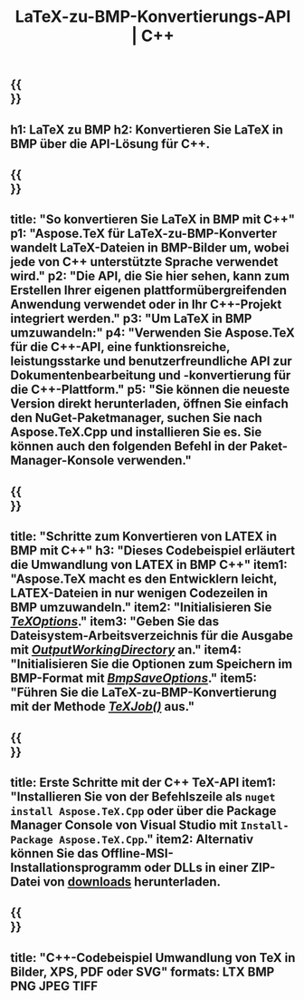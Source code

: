 ﻿---
translation: true
template: /_templates/_conversion-child-cpp.md
title: LaTeX-zu-BMP-Konvertierungs-API | C++
description: LaTeX-zu-BMP-Konvertierungsfunktionalität. Integrieren Sie diese lokale C++-Bibliothek in Ihr Projekt oder verwenden Sie plattformübergreifende Anwendungen, um LaTeX in BMP zu konvertieren.
keywords: latex zu bmp api cpp, latex2bmp integrieren c++
url: /cpp/conversion/latex-to-bmp/
family: tex
platformtag: cpp
feature: conversion
informat: LATEX
outformat: BMP
otherformats: PNG JPEG TIFF PDF SVG XPS
---

{{<section banner>}}
---
h1: LaTeX zu BMP
h2: Konvertieren Sie LaTeX in BMP über die API-Lösung für C++.
---

{{<section overview>}}
---
title: "So konvertieren Sie LaTeX in BMP mit C++"
p1: "Aspose.TeX für LaTeX-zu-BMP-Konverter wandelt LaTeX-Dateien in BMP-Bilder um, wobei jede von C++ unterstützte Sprache verwendet wird."
p2: "Die API, die Sie hier sehen, kann zum Erstellen Ihrer eigenen plattformübergreifenden Anwendung verwendet oder in Ihr C++-Projekt integriert werden."
p3: "Um LaTeX in BMP umzuwandeln:"
p4: "Verwenden Sie Aspose.TeX für die C++-API, eine funktionsreiche, leistungsstarke und benutzerfreundliche API zur Dokumentenbearbeitung und -konvertierung für die C++-Plattform."
p5: "Sie können die neueste Version direkt herunterladen, öffnen Sie einfach den NuGet-Paketmanager, suchen Sie nach Aspose.TeX.Cpp und installieren Sie es. Sie können auch den folgenden Befehl in der Paket-Manager-Konsole verwenden."
---

{{<section feature1>}}
---
title: "Schritte zum Konvertieren von LATEX in BMP mit C++"
h3: "Dieses Codebeispiel erläutert die Umwandlung von LATEX in BMP C++"
item1: "Aspose.TeX macht es den Entwicklern leicht, LATEX-Dateien in nur wenigen Codezeilen in BMP umzuwandeln."
item2: "Initialisieren Sie [*TeXOptions*](https://reference.aspose.com/tex/cpp/class/aspose.te_x.te_x_options)."
item3: "Geben Sie das Dateisystem-Arbeitsverzeichnis für die Ausgabe mit [*OutputWorkingDirectory*](https://reference.aspose.com/tex/cpp/class/aspose.te_x.te_x_options#aa4f4ea6dab7db5ba1b40800495f16f63) an."
item4: "Initialisieren Sie die Optionen zum Speichern im BMP-Format mit [*BmpSaveOptions*](https://reference.aspose.com/tex/cpp/class/aspose.te_x.presentation.image.bmp_save_options)."
item5: "Führen Sie die LaTeX-zu-BMP-Konvertierung mit der Methode [*TeXJob()*](https://reference.aspose.com/tex/cpp/class/aspose.te_x.te_x_job) aus."
---

{{<section feature2>}}
---
title: Erste Schritte mit der C++ TeX-API
item1: "Installieren Sie von der Befehlszeile als ```nuget install Aspose.TeX.Cpp``` oder über die Package Manager Console von Visual Studio mit ```Install-Package Aspose.TeX.Cpp```."
item2: Alternativ können Sie das Offline-MSI-Installationsprogramm oder DLLs in einer ZIP-Datei von [downloads](https://releases.aspose.com/tex/cpp) herunterladen.
---

{{<section widget>}}
---
title: "C++-Codebeispiel Umwandlung von TeX in Bilder, XPS, PDF oder SVG"
formats: LTX BMP PNG JPEG TIFF
---


